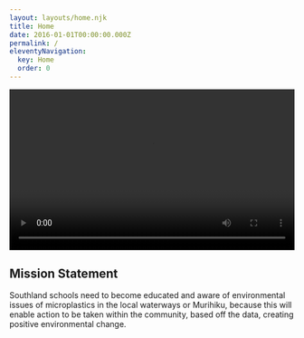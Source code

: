 ```yaml
---
layout: layouts/home.njk
title: Home
date: 2016-01-01T00:00:00.000Z
permalink: /
eleventyNavigation:
  key: Home
  order: 0
---
```


<style>
  .videoWrapper {
    position: relative;
    padding-bottom: 56.25%; /* 16:9 */
    height: 0;
  }
  .videoWrapper video {
    position: absolute;
    top: 0;
    left: 0;
    width: 100%;
    height: 100%;
  }
  main {
    padding: 0;
  }
</style>

<div class="videoWrapper">
  <video width="560" height="349" autoplay loop>
    <source src="https://res.cloudinary.com/dnf1xnzg3/video/upload/v1622507979/MicroInvestigators/Long_Form_Web_Video_Hi_Bitrate_kh04wv.mp4" type="video/mp4">
  Sorry! Your browser does not support the video tag.
  </video>
</div>
      
<section class="text-center container">
    <div class="row py-lg-5">
      <div class="col-lg-6 col-md-8 mx-auto">
        <h1 class="fw-light">Mission Statement</h1>
        <p class="lead text-muted">Southland schools need to become educated and aware of environmental issues of microplastics in the local waterways or Murihiku, because this will enable action to be taken within the community, based off the data, creating positive environmental change.</p>
      </div>
    </div>
  </section>
